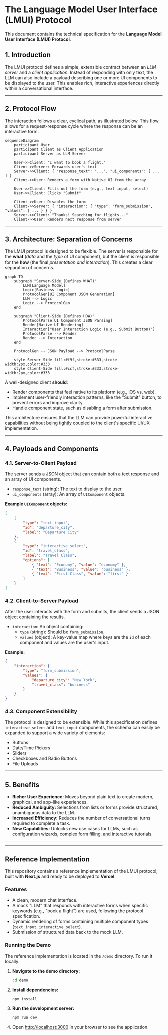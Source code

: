 # The Language Model User Interface (LMUI) Protocol

This document contains the technical specification for the **Language Model User Interface (LMUI) Protocol**.

## 1. Introduction

The LMUI protocol defines a simple, extensible contract between an *LLM server* and a *client application*. Instead of responding with only text, the LLM can also include a payload describing one or more UI components to be displayed to the user. This enables rich, interactive experiences directly within a conversational interface.

---

## 2. Protocol Flow

The interaction follows a clear, cyclical path, as illustrated below. This flow allows for a request-response cycle where the response can be an interactive form.

```mermaid
sequenceDiagram
    participant User
    participant Client as Client Application
    participant Server as LLM Server

    User->>Client: "I want to book a flight."
    Client->>Server: Forwards user's text
    Server->>Client: { "response_text": "...", "ui_components": [ ... ] }
    Client->>User: Renders a form with Native UI from the array

    User->>Client: Fills out the form (e.g., text input, select)
    User->>Client: Clicks "Submit"

    Client->>User: Disables the form
    Client->>Server: { "interaction": { "type": "form_submission", "values": { ... } } }
    Server->>Client: "Thanks! Searching for flights..."
    Client->>User: Renders next response from server
```

---

## 3. Architecture: Separation of Concerns

The LMUI protocol is designed to be flexible. The server is responsible for the **what** (*data* and the *type* of UI component), but the client is responsible for the **how** (the final *presentation and interaction*). This creates a clear separation of concerns.

```mermaid
graph TD
    subgraph "Server-Side (Defines WHAT)"
        LLM[Language Model]
        Logic[Business Logic]
        ProtocolGen[UI Component JSON Generation]
        LLM --> Logic
        Logic --> ProtocolGen
    end

    subgraph "Client-Side (Defines HOW)"
        ProtocolParse[UI Component JSON Parsing]
        Render[Native UI Rendering]
        Interaction["User Interaction Logic (e.g., Submit Button)"]
        ProtocolParse --> Render
        Render --> Interaction
    end

    ProtocolGen -- JSON Payload --> ProtocolParse

    style Server-Side fill:#f9f,stroke:#333,stroke-width:2px,color:#333
    style Client-Side fill:#ccf,stroke:#333,stroke-width:2px,color:#333
```

A well-designed client **should**:

-   Render components that feel native to its platform (e.g., iOS vs. web).
-   Implement user-friendly interaction patterns, like the "Submit" button, to prevent errors and improve clarity.
-   Handle component state, such as disabling a form after submission.

This architecture ensures that the LLM can provide powerful interactive capabilities without being tightly coupled to the client's specific UI/UX implementation.

---

## 4. Payloads and Components

### 4.1. Server-to-Client Payload

The server sends a JSON object that can contain both a text response and an array of UI components.

-   `response_text` (string): The text to display to the user.
-   `ui_components` (array): An array of `UIComponent` objects.

**Example `UIComponent` objects:**

```json
[
    {
        "type": "text_input",
        "id": "departure_city",
        "label": "Departure City"
    },
    {
        "type": "interactive_select",
        "id": "travel_class",
        "label": "Travel Class",
        "options": [
            { "text": "Economy", "value": "economy" },
            { "text": "Business", "value": "business" },
            { "text": "First Class", "value": "first" }
        ]
    }
]
```

### 4.2. Client-to-Server Payload

After the user interacts with the form and submits, the client sends a JSON object containing the results.

-   `interaction`: An object containing:
    -   `type` (string): Should be `form_submission`.
    -   `values` (object): A key-value map where keys are the `id` of each component and values are the user's input.

**Example:**

```json
{
	"interaction": {
		"type": "form_submission",
		"values": {
			"departure_city": "New York",
			"travel_class": "business"
		}
	}
}
```

### 4.3. Component Extensibility

The protocol is designed to be extensible. While this specification defines `interactive_select` and `text_input` components, the schema can easily be expanded to support a wide variety of elements:

-   Buttons
-   Date/Time Pickers
-   Sliders
-   Checkboxes and Radio Buttons
-   File Uploads

---

## 5. Benefits

-   **Richer User Experience:** Moves beyond plain text to create modern, graphical, and app-like experiences.
-   **Reduced Ambiguity:** Selections from lists or forms provide structured, unambiguous data to the LLM.
-   **Increased Efficiency:** Reduces the number of conversational turns required to complete a task.
-   **New Capabilities:** Unlocks new use cases for LLMs, such as configuration wizards, complex form filling, and interactive tutorials.

---
---

## Reference Implementation

This repository contains a reference implementation of the LMUI protocol, built with **Next.js** and ready to be deployed to **Vercel**.

### Features

-   A clean, modern chat interface.
-   A mock "LLM" that responds with interactive forms when specific keywords (e.g., "book a flight") are used, following the protocol specification.
-   Dynamic rendering of forms containing multiple component types (`text_input`, `interactive_select`).
-   Submission of structured data back to the mock LLM.

### Running the Demo

The reference implementation is located in the `/demo` directory. To run it locally:

1.  **Navigate to the demo directory:**
    ```bash
    cd demo
    ```

2.  **Install dependencies:**
    ```bash
    npm install
    ```

3.  **Run the development server:**
    ```bash
    npm run dev
    ```

4.  Open [http://localhost:3000](http://localhost:3000) in your browser to see the application.
